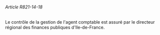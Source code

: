 ###### Article R821-14-18

Le contrôle de la gestion de l'agent comptable est assuré par le directeur régional des finances publiques d'Ile-de-France.

